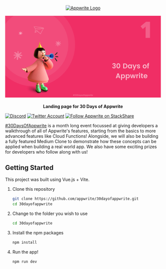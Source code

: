 <br />
<p align="center">
    <a href="https://appwrite.io" target="_blank"><img width="260" height="39" src="https://appwrite.io/images/github-logo.png" alt="Appwrite Logo"></a>
    <br />
    <br />
    <img src="public/banner.png"/>
    <br />
    <br />
    <b>Landing page for 30 Days of Appwrite</b>
</p>

[![Discord](https://img.shields.io/discord/564160730845151244?label=discord&style=flat-square)](https://appwrite.io/discord)
[![Twitter Account](https://img.shields.io/twitter/follow/appwrite_io?color=00acee&label=twitter&style=flat-square)](https://twitter.com/appwrite_io)
[![Follow Appwrite on StackShare](https://img.shields.io/badge/follow%20on-stackshare-blue?style=flat-square)](https://stackshare.io/appwrite)

[#30DaysOfAppwrite](https://30days.appwrite.io/) is a month long event focussed at giving developers a walkthrough of all of Appwrite's features, starting from the basics to more advanced features like Cloud Functions! Alongside, we will also be building a fully featured Medium Clone to demonstrate how these concepts can be applied when building a real world app. We also have some exciting prizes for developers who follow along with us!

## Getting Started
This project was built using Vue.js + Vite. 

1. Clone this repository
   ```bash
   git clone https://github.com/appwrite/30dayofappwrite.git
   cd 30dayofappwrite
   ```

1. Change to the folder you wish to use
   ```bash
   cd 30dayofappwrite
   ```

1. Install the npm packages
   ```bash
   npm install
   ```

1. Run the app!

   ```bash
   npm run dev
   ```

